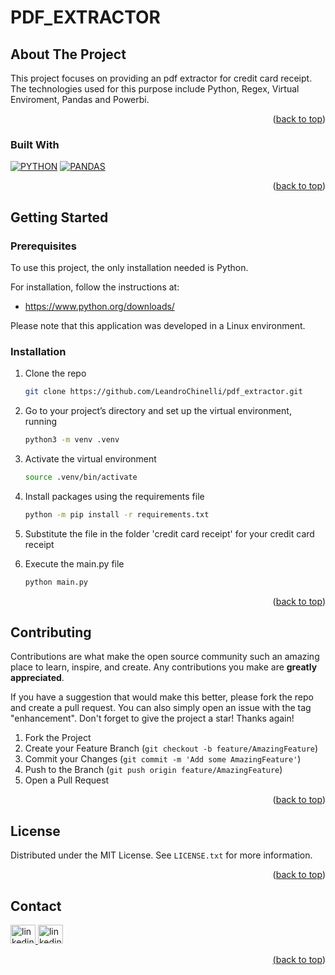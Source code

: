 # PDF_EXTRACTOR

## About The Project

This project focuses on providing an pdf extractor for credit card receipt. 
The technologies used for this purpose include Python, Regex, Virtual Enviroment, Pandas and Powerbi. 

<p align="right">(<a href="#readme-top">back to top</a>)</p>

### Built With

[![PYTHON][PYTHON]][PYTHON_URL]
[![PANDAS][PANDAS]][PANDAS_URL]

<p align="right">(<a href="#readme-top">back to top</a>)</p>

<!-- GETTING STARTED -->
## Getting Started

### Prerequisites

To use this project, the only installation needed is Python. 

For installation, follow the instructions at: 
- https://www.python.org/downloads/

Please note that this application was developed in a Linux environment.

### Installation

1. Clone the repo
   ```sh
   git clone https://github.com/LeandroChinelli/pdf_extractor.git
   ```
2. Go to your project’s directory and set up the virtual environment, running
   ```sh
   python3 -m venv .venv
   ```
3. Activate the virtual environment
   ```sh
   source .venv/bin/activate
   ```
4. Install packages using the requirements file
   ```sh
   python -m pip install -r requirements.txt
   ```
4. Substitute the file in the folder 'credit card receipt' for your credit card receipt

5. Execute the main.py file
   ```sh
   python main.py
   ```

<p align="right">(<a href="#readme-top">back to top</a>)</p>


## Contributing

Contributions are what make the open source community such an amazing place to learn, inspire, and create. Any contributions you make are **greatly appreciated**.

If you have a suggestion that would make this better, please fork the repo and create a pull request. You can also simply open an issue with the tag "enhancement".
Don't forget to give the project a star! Thanks again!

1. Fork the Project
2. Create your Feature Branch (`git checkout -b feature/AmazingFeature`)
3. Commit your Changes (`git commit -m 'Add some AmazingFeature'`)
4. Push to the Branch (`git push origin feature/AmazingFeature`)
5. Open a Pull Request

<p align="right">(<a href="#readme-top">back to top</a>)</p>

## License

Distributed under the MIT License. See `LICENSE.txt` for more information.

<p align="right">(<a href="#readme-top">back to top</a>)</p>

## Contact

<div align="left">
    <a href="https://www.linkedin.com/in/leandrochinelli-datadriven" target="_blank"> 
        <img  alt="linkedin" height="30" width="40" src="https://cdn.jsdelivr.net/gh/devicons/devicon/icons/linkedin/linkedin-original.svg">
    <a href="https://github.com/LeandroChinelli" target="_blank"> 
        <img  alt="linkedin" height="30" width="40" src="https://cdn.jsdelivr.net/gh/devicons/devicon/icons/github/github-original.svg">
</div>
<p align="right">(<a href="#readme-top">back to top</a>)</p>

<!-- MARKDOWN LINKS & IMAGES -->
<!-- IMAGES -->
[PYTHON]:https://img.shields.io/badge/%20-Python-%233776AB?style=for-the-badge&logo=Python&logoColor=white
[PANDAS]:https://img.shields.io/badge/-Pandas-%23150458?style=for-the-badge&logo=Pandas&logoColor=white

<!-- LINKS -->
[PYTHON_URL]:https://www.python.org/
[PANDAS_URL]:https://pandas.pydata.org/
[LINKEDIN_URL]:https://www.linkedin.com/in/leandrochinelli-datadriven
[GITHUB_URL]:https://github.com/LeandroChinelli